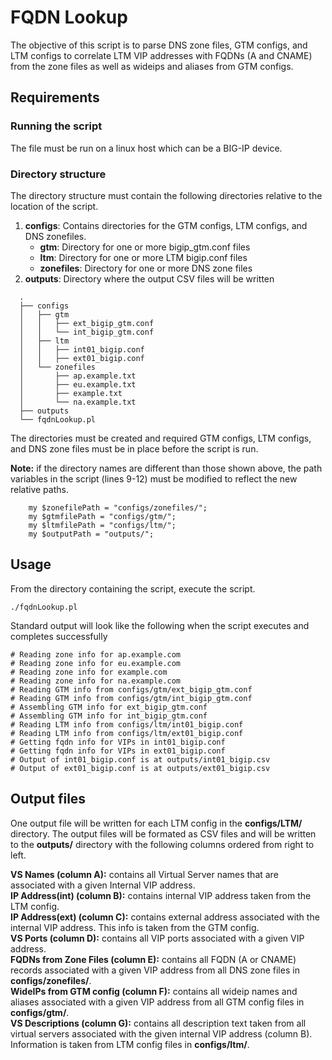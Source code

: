 # FQDN Lookup
The objective of this script is to parse DNS zone files, GTM configs, and LTM configs to correlate LTM VIP addresses with FQDNs (A and CNAME) from the zone files as well as wideips and aliases from GTM configs.

## Requirements

### Running the script
The file must be run on a linux host which can be a BIG-IP device.

### Directory structure 
The directory structure must contain the following directories relative to the location of the script.
  1. **configs**: Contains directories for the GTM configs, LTM configs, and DNS zonefiles.
      - **gtm**: Directory for one or more bigip_gtm.conf files
      - **ltm**: Directory for one or more LTM bigip.conf files
      - **zonefiles**: Directory for one or more DNS zone files
  2. **outputs**: Directory where the output CSV files will be written
  
  ```
    .
    ├── configs
    │   ├── gtm
    │   │   ├── ext_bigip_gtm.conf
    │   │   └── int_bigip_gtm.conf
    │   ├── ltm
    │   │   ├── int01_bigip.conf
    │   │   ├── ext01_bigip.conf
    │   └── zonefiles
    │       ├── ap.example.txt
    │       ├── eu.example.txt
    │       ├── example.txt
    │       └── na.example.txt
    ├── outputs
    └── fqdnLookup.pl
```
The directories must be created and required GTM configs, LTM configs, and DNS zone files must be in place before the script is run.

**Note:** if the directory names are different than those shown above, the path variables in the script (lines 9-12) must be modified to reflect the new relative paths.
```
    my $zonefilePath = "configs/zonefiles/";
    my $gtmfilePath = "configs/gtm/";
    my $ltmfilePath = "configs/ltm/";
    my $outputPath = "outputs/";
```
## Usage
From the directory containing the script, execute the script.
```
./fqdnLookup.pl
```
Standard output will look like the following when the script executes and completes successfully
```
# Reading zone info for ap.example.com
# Reading zone info for eu.example.com
# Reading zone info for example.com
# Reading zone info for na.example.com
# Reading GTM info from configs/gtm/ext_bigip_gtm.conf
# Reading GTM info from configs/gtm/int_bigip_gtm.conf
# Assembling GTM info for ext_bigip_gtm.conf
# Assembling GTM info for int_bigip_gtm.conf
# Reading LTM info from configs/ltm/int01_bigip.conf
# Reading LTM info from configs/ltm/ext01_bigip.conf
# Getting fqdn info for VIPs in int01_bigip.conf
# Getting fqdn info for VIPs in ext01_bigip.conf
# Output of int01_bigip.conf is at outputs/int01_bigip.csv
# Output of ext01_bigip.conf is at outputs/ext01_bigip.csv
```

## Output files
One output file will be written for each LTM config in the **configs/LTM/** directory. The output files will be formated as CSV files and will be written to the **outputs/** directory with the following columns ordered from right to left.

**VS Names (column A):** contains all Virtual Server names that are associated with a given Internal VIP address.  
**IP Address(int) (column B):** contains internal VIP address taken from the LTM config.  
**IP Address(ext) (column C):** contains external address associated with the internal VIP address. This info is taken from the GTM config.  
**VS Ports (column D):** contains all VIP ports associated with a given VIP address.  
**FQDNs from Zone Files (column E):** contains all FQDN (A or CNAME) records associated with a given VIP address from all DNS zone files in **configs/zonefiles/**.  
**WideIPs from GTM config (column F):** contains all wideip names and aliases associated with a given VIP address from all GTM config files in **configs/gtm/**.  
**VS Descriptions (column G):** contains all description text taken from all virtual servers associated with the given internal VIP address (column B). Information is taken from LTM config files in **configs/ltm/**.  

